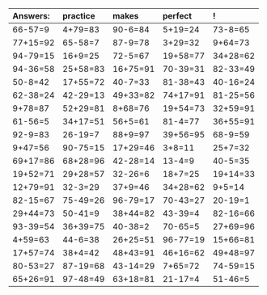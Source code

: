 | Answers: | practice | makes | perfect | ! |
| :--- | :--- | :--- | :--- | :--- |
| 66-57=9 | 4+79=83 | 90-6=84 | 5+19=24 | 73-8=65 | 
| 77+15=92 | 65-58=7 | 87-9=78 | 3+29=32 | 9+64=73 | 
| 94-79=15 | 16+9=25 | 72-5=67 | 19+58=77 | 34+28=62 | 
| 94-36=58 | 25+58=83 | 16+75=91 | 70-39=31 | 82-33=49 | 
| 50-8=42 | 17+55=72 | 40-7=33 | 81-38=43 | 40-16=24 | 
| 62-38=24 | 42-29=13 | 49+33=82 | 74+17=91 | 81-25=56 | 
| 9+78=87 | 52+29=81 | 8+68=76 | 19+54=73 | 32+59=91 | 
| 61-56=5 | 34+17=51 | 56+5=61 | 81-4=77 | 36+55=91 | 
| 92-9=83 | 26-19=7 | 88+9=97 | 39+56=95 | 68-9=59 | 
| 9+47=56 | 90-75=15 | 17+29=46 | 3+8=11 | 25+7=32 | 
| 69+17=86 | 68+28=96 | 42-28=14 | 13-4=9 | 40-5=35 | 
| 19+52=71 | 29+28=57 | 32-26=6 | 18+7=25 | 19+14=33 | 
| 12+79=91 | 32-3=29 | 37+9=46 | 34+28=62 | 9+5=14 | 
| 82-15=67 | 75-49=26 | 96-79=17 | 70-43=27 | 20-19=1 | 
| 29+44=73 | 50-41=9 | 38+44=82 | 43-39=4 | 82-16=66 | 
| 93-39=54 | 36+39=75 | 40-38=2 | 70-65=5 | 27+69=96 | 
| 4+59=63 | 44-6=38 | 26+25=51 | 96-77=19 | 15+66=81 | 
| 17+57=74 | 38+4=42 | 48+43=91 | 46+16=62 | 49+48=97 | 
| 80-53=27 | 87-19=68 | 43-14=29 | 7+65=72 | 74-59=15 | 
| 65+26=91 | 97-48=49 | 63+18=81 | 21-17=4 | 51-46=5 | 
